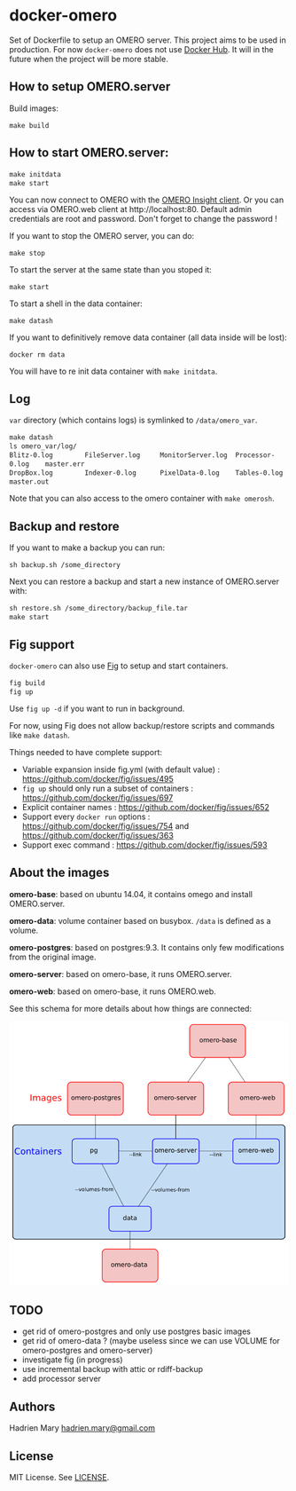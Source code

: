 # docker-omero

Set of Dockerfile to setup an OMERO server. This project aims to be used in production. For now `docker-omero` does not use [Docker Hub](https://hub.docker.com). It will in the future when the project will be more stable.

## How to setup OMERO.server

Build images:

```
make build
```

## How to start OMERO.server:

```
make initdata
make start
```

You can now connect to OMERO with the [OMERO Insight client](http://downloads.openmicroscopy.org/latest/omero5). Or you can access via OMERO.web client at http://localhost:80. Default admin credentials are root and password. Don't forget to change the password !

If you want to stop the OMERO server, you can do:

```
make stop
```

To start the server at the same state than you stoped it:

```
make start
```

To start a shell in the data container:

```
make datash
```

If you want to definitively remove data container (all data inside will be lost):

```
docker rm data
```

You will have to re init data container with `make initdata`.

## Log

`var` directory (which contains logs) is symlinked to `/data/omero_var`.

```
make datash
ls omero_var/log/
Blitz-0.log        FileServer.log     MonitorServer.log  Processor-0.log    master.err
DropBox.log        Indexer-0.log      PixelData-0.log    Tables-0.log       master.out
```

Note that you can also access to the omero container with `make omerosh`.

## Backup and restore

If you want to make a backup you can run:

```
sh backup.sh /some_directory
```

Next you can restore a backup and start a new instance of OMERO.server with:

```
sh restore.sh /some_directory/backup_file.tar
make start
```

## Fig support

`docker-omero` can also use [Fig](http://www.fig.sh/index.html) to setup and start containers.

```
fig build
fig up
```

Use `fig up -d` if you want to run in background.

For now, using Fig does not allow backup/restore scripts and commands like `make datash`.

Things needed to have complete support:

- Variable expansion inside fig.yml (with default value) : https://github.com/docker/fig/issues/495
- `fig up` should only run a subset of containers : https://github.com/docker/fig/issues/697
- Explicit container names : https://github.com/docker/fig/issues/652
- Support every `docker run` options : https://github.com/docker/fig/issues/754 and https://github.com/docker/fig/issues/363
- Support exec command : https://github.com/docker/fig/issues/593

## About the images

**omero-base**: based on ubuntu 14.04, it contains omego and install OMERO.server.

**omero-data**: volume container based on busybox. `/data` is defined as a volume.

**omero-postgres**: based on postgres:9.3. It contains only few modifications from the original image.

**omero-server**: based on omero-base, it runs OMERO.server.

**omero-web**: based on omero-base, it runs OMERO.web.

See this schema for more details about how things are connected:

![Schema of docker-omero](schema.png)

## TODO

- get rid of omero-postgres and only use postgres basic images
- get rid of omero-data ? (maybe useless since we can use VOLUME for omero-postgres and omero-server)
- investigate fig (in progress)
- use incremental backup with attic or rdiff-backup
- add processor server

## Authors

Hadrien Mary <hadrien.mary@gmail.com>

## License

MIT License. See [LICENSE](LICENSE).
